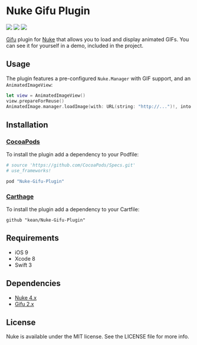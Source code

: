 # Nuke Gifu Plugin

<p align="left">
<img src="https://img.shields.io/cocoapods/v/Nuke-Gifu-Plugin.svg?label=version">
<img src="https://img.shields.io/badge/supports-CocoaPods%20%7C%20Carthage-green.svg">
<img src="https://img.shields.io/badge/platforms-iOS-lightgrey.svg">
</p>


[Gifu](https://github.com/kaishin/Gifu) plugin for [Nuke](https://github.com/kean/Nuke) that allows you to load and display animated GIFs. You can see it for yourself in a demo, included in the project.


## Usage

The plugin features a pre-configured `Nuke.Manager` with GIF support, and an `AnimatedImageView`:

```swift
let view = AnimatedImageView()
view.prepareForReuse()
AnimatedImage.manager.loadImage(with: URL(string: "http://...")!, into: view)
```

## Installation

### [CocoaPods](http://cocoapods.org)

To install the plugin add a dependency to your Podfile:

```ruby
# source 'https://github.com/CocoaPods/Specs.git'
# use_frameworks!

pod "Nuke-Gifu-Plugin"
```

### [Carthage](https://github.com/Carthage/Carthage)

To install the plugin add a dependency to your Cartfile:

```
github "kean/Nuke-Gifu-Plugin"
```

## Requirements

- iOS 9
- Xcode 8
- Swift 3

## Dependencies

- [Nuke 4.x](https://github.com/kean/Nuke)
- [Gifu 2.x](https://github.com/kaishin/Gifu)

## License

Nuke is available under the MIT license. See the LICENSE file for more info.
